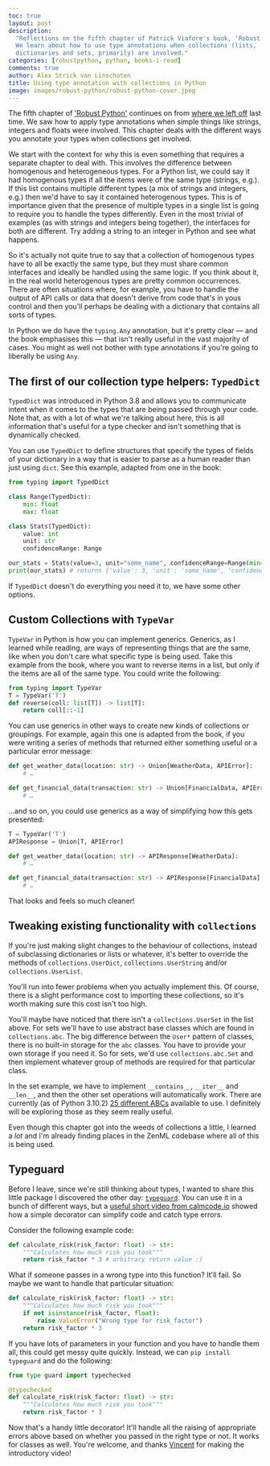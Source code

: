 ```yaml
---
toc: true
layout: post
description:
  "Reflections on the fifth chapter of Patrick Viafore's book, 'Robust Python'.
  We learn about how to use type annotations when collections (lists,
  dictionaries and sets, primarily) are involved."
categories: [robustpython, python, books-i-read]
comments: true
author: Alex Strick van Linschoten
title: Using type annotation with collections in Python
image: images/robust-python/robust-python-cover.jpeg
---
```


The fifth chapter of
['Robust Python'](https://www.amazon.com/Robust-Python-Patrick-Viafore-ebook-dp-B09982C9FX/dp/B09982C9FX/ref=mt_other?_encoding=UTF8&me=&tag=soumet-20&qid=)
continues on from
[where we left off](https://mlops.systems/robustpython/python/books-i-read/2022/01/08/robust-python-4.html)
last time. We saw how to apply type annotations when simple things like strings,
integers and floats were involved. This chapter deals with the different ways
you annotate your types when collections get involved.

We start with the context for why this is even something that requires a
separate chapter to deal with. This involves the difference between homogenous
and heterogeneous types. For a Python list, we could say it had homogenous types
if all the items were of the same type (strings, e.g.). If this list contains
multiple different types (a mix of strings and integers, e.g.) then we'd have to
say it contained heterogenous types. This is of importance given that the
presence of multiple types in a single list is going to require you to handle
the types differently. Even in the most trivial of examples (as with strings and
integers being together), the interfaces for both are different. Try adding a
string to an integer in Python and see what happens.

So it's actually not quite true to say that a collection of homogenous types
have to all be exactly the same type, but they must share common interfaces and
ideally be handled using the same logic. If you think about it, in the real
world heterogenous types are pretty common occurrences. There are often
situations where, for example, you have to handle the output of API calls or
data that doesn't derive from code that's in yous control and then you'll
perhaps be dealing with a dictionary that contains all sorts of types.

In Python we do have the `typing.Any` annotation, but it's pretty clear — and
the book emphasises this — that isn't really useful in the vast majority of
cases. You might as well not bother with type annotations if you're going to
liberally be using `Any`.

## The first of our collection type helpers: `TypedDict`

`TypedDict` was introduced in Python 3.8 and allows you to communicate intent
when it comes to the types that are being passed through your code. Note that,
as with a lot of what we're talking about here, this is all information that's
useful for a type checker and isn't something that is dynamically checked.

You can use `TypedDict` to define structures that specify the types of fields of
your dictionary in a way that is easier to parse as a human reader than just
using `dict`. See this example, adapted from one in the book:

```python
from typing import TypedDict

class Range(TypedDict):
    min: float
    max: float

class Stats(TypedDict):
	value: int
	unit: str
	confidenceRange: Range

our_stats = Stats(value=3, unit="some_name", confidenceRange=Range(min=1.3, max=5.5))
print(our_stats) # returns {'value': 3, 'unit': 'some_name', 'confidenceRange': {'min': 1.3, 'max': 5.5}}
```

If `TypedDict` doesn't do everything you need it to, we have some other options.

## Custom Collections with `TypeVar`

`TypeVar` in Python is how you can implement generics. Generics, as I learned
while reading, are ways of representing things that are the same, like when you
don't care what specific type is being used. Take this example from the book,
where you want to reverse items in a list, but only if the items are all of the
same type. You could write the following:

```python
from typing import TypeVar
T = TypeVar('T')
def reverse(coll: list[T]) -> list[T]:
	return coll[::-1]
```

You can use generics in other ways to create new kinds of collections or
groupings. For example, again this one is adapted from the book, if you were
writing a series of methods that returned either something useful or a
particular error message:

```python
def get_weather_data(location: str) -> Union[WeatherData, APIError]:
	# …

def get_financial_data(transaction: str) -> Union[FinancialData, APIError]:
	# …
```

…and so on, you could use generics as a way of simplifying how this gets
presented:

```python
T = TypeVar('T')
APIResponse = Union[T, APIError]

def get_weather_data(location: str) -> APIResponse[WeatherData]:
	# …

def get_financial_data(transaction: str) -> APIResponse[FinancialData]:
	# …
```

That looks and feels so much cleaner!

## Tweaking existing functionality with `collections`

If you're just making slight changes to the behaviour of collections, instead of
subclassing dictionaries or lists or whatever, it's better to override the
methods of `collections.UserDict`, `collections.UserString` and/or
`collections.UserList`.

You'll run into fewer problems when you actually implement this. Of course,
there is a slight performance cost to importing these collections, so it's worth
making sure this cost isn't too high.

You'll maybe have noticed that there isn't a `collections.UserSet` in the list
above. For sets we'll have to use abstract base classes which are found in
`collections.abc`. The big difference between the `User*` pattern of classes,
there is no built-in storage for the `abc` classes. You have to provide your own
storage if you need it. So for sets, we'd use `collections.abc.Set` and then
implement whatever group of methods are required for that particular class.

In the set example, we have to implement `__contains__`, `__iter__` and
`__len__`, and then the other set operations will automatically work. There are
currently (as of Python 3.10.2)
[25 different ABCs](https://docs.python.org/3/library/collections.abc.html#collections-abstract-base-classes)
available to use. I definitely will be exploring those as they seem really
useful.

Even though this chapter got into the weeds of collections a little, I learned a
_lot_ and I'm already finding places in the ZenML codebase where all of this is
being used.

## Typeguard

Before I leave, since we're still thinking about types, I wanted to share this
little package I discovered the other day:
[`typeguard`](https://typeguard.readthedocs.io/en/latest/index.html). You can
use it in a bunch of different ways, but a
[useful short video from calmcode.io](https://calmcode.io/shorts/typeguard.py.html)
showed how a simple decorator can simplify code and catch type errors.

Consider the following example code:

```python
def calculate_risk(risk_factor: float) -> str:
	"""Calculates how much risk you took"""
	return risk_factor * 3 # arbitrary return value :)
```

What if someone passes in a wrong type into this function? It'll fail. So maybe
we want to handle that particular situation:

```python
def calculate_risk(risk_factor: float) -> str:
	"""Calculates how much risk you took"""
	if not isinstance(risk_factor, float):
		raise ValueError("Wrong type for risk_factor")
	return risk_factor * 3
```

If you have lots of parameters in your function and you have to handle them all,
this could get messy quite quickly. Instead, we can `pip install typeguard` and
do the following:

```python
from type guard import typechecked

@typechecked
def calculate_risk(risk_factor: float) -> str:
	"""Calculates how much risk you took"""
	return risk_factor * 3
```

Now that's a handy little decorator! It'll handle all the raising of appropriate
errors above based on whether you passed in the right type or not. It works for
classes as well. You're welcome, and thanks
[Vincent](https://twitter.com/fishnets88) for making the introductory video!
